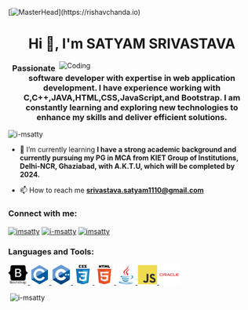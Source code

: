 [![MasterHead]([https://1.bp.blogspot.com/-7A4WynwLsM...](https://repository-images.githubusercontent.com/588181932/e36ec678-7984-4cdd-8e4c-a3932772ff8e))](https://rishavchanda.io)
<h1 align="center">Hi 👋, I'm SATYAM SRIVASTAVA</h1>	

<img align="right" alt="Coding" width="400" src="https://i.pinimg.com/originals/99/af/89/99af89d4c94df9365b9a3067aa926b63.gif">

<h3 align="center">Passionate software developer with expertise in web application development. I have experience working with C,C++,JAVA,HTML,CSS,JavaScript,and Bootstrap. I am constantly learning and exploring new technologies to enhance my skills and deliver efficient solutions.</h3>

<p align="left"> <img src="https://komarev.com/ghpvc/?username=i-msatty&label=Profile%20views&color=0e75b6&style=flat" alt="i-msatty" /> </p>

- 🌱 I’m currently learning **I have a strong academic background and currently pursuing my PG in MCA from KIET Group of Institutions, Delhi-NCR, Ghaziabad, with A.K.T.U, which will be completed by 2024.**

- 📫 How to reach me **srivastava.satyam1110@gmail.com**

<h3 align="left">Connect with me:</h3>
<p align="left">
<a href="https://linkedin.com/in/imsatty" target="blank"><img align="center" src="https://raw.githubusercontent.com/rahuldkjain/github-profile-readme-generator/master/src/images/icons/Social/linked-in-alt.svg" alt="imsatty" height="30" width="40" /></a>
<a href="https://www.hackerrank.com/i-msatty" target="blank"><img align="center" src="https://raw.githubusercontent.com/rahuldkjain/github-profile-readme-generator/master/src/images/icons/Social/hackerrank.svg" alt="i-msatty" height="30" width="40" /></a>
<a href="https://www.leetcode.com/imsatty" target="blank"><img align="center" src="https://raw.githubusercontent.com/rahuldkjain/github-profile-readme-generator/master/src/images/icons/Social/leet-code.svg" alt="imsatty" height="30" width="40" /></a>
</p>

<h3 align="left">Languages and Tools:</h3>
<p align="left"> <a href="https://getbootstrap.com" target="_blank" rel="noreferrer"> <img src="https://raw.githubusercontent.com/devicons/devicon/master/icons/bootstrap/bootstrap-plain-wordmark.svg" alt="bootstrap" width="40" height="40"/> </a> <a href="https://www.cprogramming.com/" target="_blank" rel="noreferrer"> <img src="https://raw.githubusercontent.com/devicons/devicon/master/icons/c/c-original.svg" alt="c" width="40" height="40"/> </a> <a href="https://www.w3schools.com/cpp/" target="_blank" rel="noreferrer"> <img src="https://raw.githubusercontent.com/devicons/devicon/master/icons/cplusplus/cplusplus-original.svg" alt="cplusplus" width="40" height="40"/> </a> <a href="https://www.w3schools.com/css/" target="_blank" rel="noreferrer"> <img src="https://raw.githubusercontent.com/devicons/devicon/master/icons/css3/css3-original-wordmark.svg" alt="css3" width="40" height="40"/> </a> <a href="https://www.w3.org/html/" target="_blank" rel="noreferrer"> <img src="https://raw.githubusercontent.com/devicons/devicon/master/icons/html5/html5-original-wordmark.svg" alt="html5" width="40" height="40"/> </a> <a href="https://www.java.com" target="_blank" rel="noreferrer"> <img src="https://raw.githubusercontent.com/devicons/devicon/master/icons/java/java-original.svg" alt="java" width="40" height="40"/> </a> <a href="https://developer.mozilla.org/en-US/docs/Web/JavaScript" target="_blank" rel="noreferrer"> <img src="https://raw.githubusercontent.com/devicons/devicon/master/icons/javascript/javascript-original.svg" alt="javascript" width="40" height="40"/> </a> <a href="https://www.oracle.com/" target="_blank" rel="noreferrer"> <img src="https://raw.githubusercontent.com/devicons/devicon/master/icons/oracle/oracle-original.svg" alt="oracle" width="40" height="40"/> </a> </p>

<p>&nbsp;<img align="center" src="https://github-readme-stats.vercel.app/api?username=i-msatty&show_icons=true&locale=en" alt="i-msatty" /></p>

